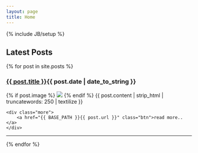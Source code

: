 ```yaml
---
layout: page
title: Home
---
```

{% include JB/setup %}

<h2>Latest Posts</h2>

{% for post in site.posts %}
<div class="post">
	<h3><a href="{{ BASE_PATH }}/{{post.category}}/{{ post.url }}">{{ post.title }}</a><span class="date">{{ post.date | date_to_string }}</span></h3>
	{% if post.image %} <img src="{{ BASE_PATH }}/{{ post.image }}" /> {% endif %}
	{{ post.content | strip_html | truncatewords: 250 | textilize }}

	<div class="more">
		<a href="{{ BASE_PATH }}{{ post.url }}" class="btn">read more..</a>
	</div>
</div>
<hr/>
{% endfor %}